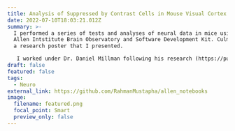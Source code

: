 ```yaml
---
title: Analysis of Suppressed by Contrast Cells in Mouse Visual Cortex
date: 2022-07-10T18:03:21.012Z
summary: >-
  I performed a series of tests and analyses of neural data in mice using the
  Allen Intstitute Brain Observatory and Software Development Kit. Culminated in
  a research poster that I presented.

   I worked under Dr. Daniel Millman following his research (https://pubmed.ncbi.nlm.nih.gov/33108272) and Dr. Saskia de Vries at the Allen Institute.
draft: false
featured: false
tags:
  - Neuro
external_link: https://github.com/RahmanMustapha/allen_notebooks
image:
  filename: featured.png
  focal_point: Smart
  preview_only: false
---
```

